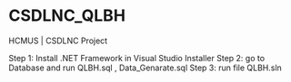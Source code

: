 # CSDLNC_QLBH
HCMUS | CSDLNC Project

Step 1: Install .NET Framework in Visual Studio Installer
Step 2: go to Database and run QLBH.sql , Data_Genarate.sql
Step 3: run file QLBH.sln

